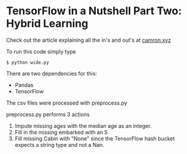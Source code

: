 TensorFlow in a Nutshell Part Two: Hybrid Learning
==================================================

Check out the article explaining all the in's and out's at [camron.xyz](http://www.camron.xyz)

To run this code simply type

    $ python wide.py

There are two dependencies for this:

 - Pandas
 - TensorFlow

The csv files were processed with preprocess.py

preprocess.py performs 3 actions

 1. Impute missing ages with the median age as an integer.
 2. Fill in the missing embarked with an S
 3. Fill missing Cabin with "None" since the TensorFlow hash bucket expects a string type and not a Nan.